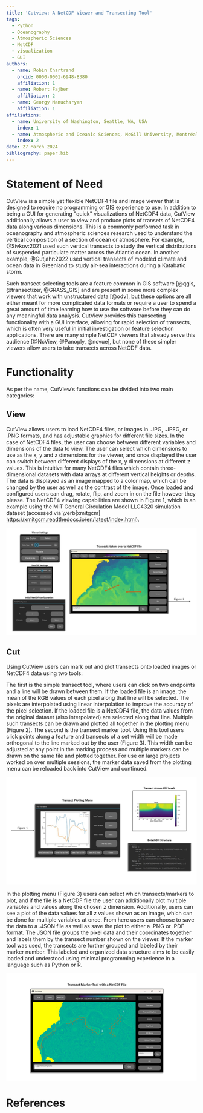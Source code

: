 ```yaml
---
title: 'Cutview: A NetCDF Viewer and Transecting Tool'
tags:
  - Python
  - Oceanography
  - Atmospheric Sciences
  - NetCDF
  - visualization
  - GUI
authors:
  - name: Robin Chartrand
    orcid: 0000-0001-6948-8380
    affiliation: 1
  - name: Robert Fajber
    affiliation: 2
  - name: Georgy Manucharyan
    affiliation: 1
affiliations:
  - name: University of Washington, Seattle, WA, USA
    index: 1
  - name: Atmospheric and Oceanic Sciences, McGill University, Montréal, Québec, Canada
    index: 2
date: 27 March 2024
bibliography: paper.bib
---
```


# Statement of Need

CutView is a simple yet flexible NetCDF4 file and image viewer that is designed to require no programming or GIS 
experience to use.  In addition to being a GUI for generating "quick" visualizations of NetCDF4 data, CutView 
additionally allows a user to view and produce plots of transets of NetCDF4 data along various dimensions.  This is a 
commonly performed task in oceanography and atmospheric sciences research used to understand the vertical composition of 
a section of ocean or atmosphere. For example, @Sivkov:2021 used such vertical transects to study the vertical 
distributions of suspended particulate matter across the Atlantic ocean. In another example, @Gutjahr:2022 used vertical 
transects of modeled climate and ocean data in Greenland to study air-sea interactions during a Katabatic storm.

Such transect selecting tools are a feature common in GIS software [@qgis, @transectizer, @GRASS_GIS] and are present in 
some more complex viewers that work with unstructured data [@odv], but these options are all either meant for more 
complicated data formats or require a user to spend a great amount of time learning how to use the software before they 
can do any meaningful data analysis. CutView provides this transecting functionality with a GUI interface, allowing for 
rapid selection of transects, which is often very useful in initial investigation or feature selection applications. 
There are many simple NetCDF viewers that already serve this audience [@NcView, @Panoply, @ncvue], but none of these 
simpler viewers allow users to take transects across NetCDF data.

# Functionality

As per the name, CutView’s functions can be divided into two main categories:

## View

CutView allows users to load NetCDF4 files, or images in .JPG, .JPEG, or .PNG formats, and has adjustable graphics for 
different file sizes. In the case of NetCDF4 files, the user can choose between different variables and dimensions of 
the data to view. The user can select which dimensions to use as the x, y and z dimensions for the viewer, and once 
displayed the user can switch between different displays of the x, y dimensions at different z values. This is intuitive 
for many NetCDF4 files which contain three-dimensional datasets with data arrays at different vertical heights or 
depths. The data is displayed as an image mapped to a color map, which can be changed by the user as well as the 
contrast of the image. Once loaded and configured users can drag, rotate, flip, and zoom in on the file however they 
please. The NetCDF4 viewing capabilities are shown in Figure 1, which is an example using the MIT General Circulation 
Model LLC4320 simulation dataset (accessed via \verb|xmitgcm| https://xmitgcm.readthedocs.io/en/latest/index.html). 

![NetCDF viewing interface, settings, and selection of transects plotted in Figure 2](images/paper_fig_1.jpg)

## Cut

Using CutView users can mark out and plot transects onto loaded images or NetCDF4 data using two tools:

The first is the simple transect tool, where users can click on two endpoints and a line will be drawn between them. If 
the loaded file is an image, the mean of the RGB values of each pixel along that line will be selected. The pixels are 
interpolated using linear interpolation to improve the accuracy of the pixel selection. If the loaded file is a NetCDF4 
file, the data values from the original dataset (also interpolated) are selected along that line. Multiple such 
transects can be drawn and plotted all together in the plotting menu (Figure 2). The second is the transect marker tool. 
Using this tool users click points along a feature and transects of a set width will be made orthogonal to the line 
marked out by the user (Figure 3). This width can be adjusted at any point in the marking process and multiple markers 
can be drawn on the same file and plotted together. For use on large projects worked on over multiple sessions, the 
marker data saved from the plotting menu can be reloaded back into CutView and continued.

![Transect plotting menu with transects selected in Figure 1.](images/paper_fig_2.jpg)

In the plotting menu (Figure 3) users can select which transects/markers to plot, and if the file is a NetCDF file the 
user can additionally plot multiple variables and values along the chosen z dimension. Additionally, users can see a 
plot of the data values for all z values shown as an image, which can be done for multiple variables at once. From here 
users can choose to save the data to a .JSON file as well as save the plot to either a .PNG or .PDF format. The JSON 
file groups the pixel data and their coordinates together and labels them by the transect number shown on the viewer. If 
the marker tool was used, the transects are further grouped and labeled by their marker number. This labeled and 
organized data structure aims to be easily loaded and understood using minimal programming experience in a language such
as Python or R.

![Transect marker tool and options over a NetCDF file. Data is vorticity calculated from MITgcm LLC4320 simulation dataset.](images/paper_fig_3.JPG)

# References